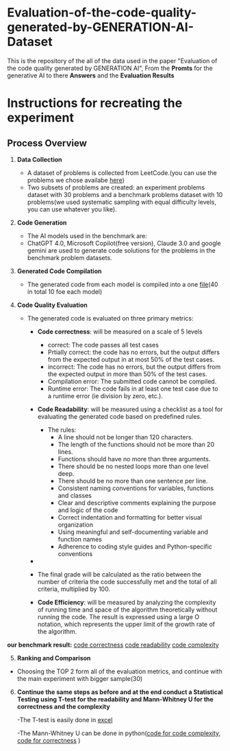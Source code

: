 # Evaluation-of-the-code-quality-generated-by-GENERATION-AI-Dataset

This is the repository of the all of the data used in the paper "Evaluation of the code quality generated by GENERATION AI", From the **Promts** for the generative AI to there **Answers** and the **Evaluation Results**

# Instructions for recreating the experiment
Process Overview
----------------

1. **Data Collection**
   - A dataset of problems is collected from LeetCode.(you can use the problems we chose availabe [here](original_prompts.csv))
   - Two subsets of problems are created: an experiment problems dataset with 30 problems and a benchmark problems dataset with 10 problems(we used systematic sampling with equal difficulty levels, you can use whatever you like).

2. **Code Generation**
   - The AI models used in the benchmark are:
   - ChatGPT 4.0, Microsoft Copilot(free version), Claude 3.0 and google gemini are used to generate code solutions for the problems in the benchmark problem datasets.

3. **Generated Code Compilation**
   - The generated code from each model is compiled into a one [file](Generative_AI_answers/Benchmark_answers.csv)(40 in total 10 foe each model)

4. **Code Quality Evaluation**
   - The generated code is evaluated on three primary metrics:
        - **Code correctness**:  will be measured on a scale of 5 levels
           -    correct: The code passes all test cases
           -    Prtially correct: the code has no errors, but the output differs from the expected output in at most 50% of the test cases.
           -    incorrect: The code has no errors, but the output differs from the expected output in more than 50% of the test cases.
           -    Compilation error: The submitted code cannot be compiled.
           -    Runtime error: The code fails in at least one test case due to a runtime error (ie division by zero, etc.).
      
      - **Code Readability**: will be measured using a checklist as a tool for evaluating the generated code based on predefined rules.
         - The rules:
            - A line should not be longer than 120 characters.
            - The length of the functions should not be more than 20 lines.
            - Functions should have no more than three arguments.
            - There should be no nested loops more than one level deep.
            - There should be no more than one sentence per line.
            - Consistent naming conventions for variables, functions and classes
            - Clear and descriptive comments explaining the purpose and logic of the code
            - Correct indentation and formatting for better visual organization
            - Using meaningful and self-documenting variable and function names
            - Adherence to coding style guides and Python-specific conventions
      -
      - The final grade will be calculated as the ratio between the number of criteria the code successfully met and the total of all criteria, multiplied by 100.

      - **Code Efficiency**: will be measured by analyzing the complexity of running time and space of the algorithm theoretically without running the code. The result is expressed using a large O notation, which represents the upper limit of the growth rate of the algorithm.

**our benchmark result:**
   [code correctness](Benchmark_evaluation_results/Benchmark_correctness_ev.csv)
   [code readability](Benchmark_evaluation_results/Benchmark_readability_ev.csv)
   [code complexity](Benchmark_evaluation_results/Benchmark_complexity_ev.csv)


 5. **Ranking and Comparison**
   - Choosing the TOP 2 form all of the evaluation metrics, and continue with the main experiment with bigger sample(30) 
   
6. **Continue the same steps as before and at the end conduct a Statistical Testing using T-test for the readability and Mann-Whitney U for the correctness and the complexity**

   -The T-test is easily done in [excel](Statistical_Analysis/code_readability.xlsx)

   -The Mann-Whitney U can be done in python([code for code complexity](Statistical_Analysis/complexity_analysis.py),[ code for correctness](Statistical_Analysis/correctness_analysis.py) )

